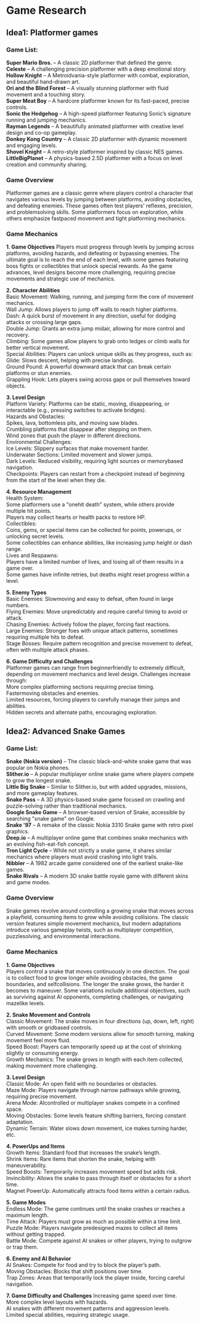 # Game Research
## Idea1: Platformer games
### Game List:  
**Super Mario Bros.** – A classic 2D platformer that defined the genre.  
**Celeste** – A challenging precision platformer with a deep emotional story.  
**Hollow Knight** – A Metroidvania-style platformer with combat, exploration, and beautiful hand-drawn art.  
**Ori and the Blind Forest** – A visually stunning platformer with fluid movement and a touching story.  
**Super Meat Boy** – A hardcore platformer known for its fast-paced, precise controls.  
**Sonic the Hedgehog** – A high-speed platformer featuring Sonic’s signature running and jumping mechanics.  
**Rayman Legends** – A beautifully animated platformer with creative level design and co-op gameplay.  
**Donkey Kong Country** – A classic 2D platformer with dynamic movement and engaging levels.  
**Shovel Knight** – A retro-style platformer inspired by classic NES games.  
**LittleBigPlanet** – A physics-based 2.5D platformer with a focus on level creation and community sharing.  

### Game Overview  
Platformer games are a classic genre where players control a character that navigates various levels by jumping between platforms, avoiding obstacles, and defeating enemies. These games often test players' reflexes, precision, and problemsolving skills. Some platformers focus on exploration, while others emphasize fastpaced movement and tight platforming mechanics.  

### Game Mechanics  

**1. Game Objectives**
Players must progress through levels by jumping across platforms, avoiding hazards, and defeating or bypassing enemies. The ultimate goal is to reach the end of each level, with some games featuring boss fights or collectibles that unlock special rewards. As the game advances, level designs become more challenging, requiring precise movements and strategic use of mechanics.  

**2. Character Abilities**  
Basic Movement: Walking, running, and jumping form the core of movement mechanics.  
Wall Jump: Allows players to jump off walls to reach higher platforms.  
Dash: A quick burst of movement in any direction, useful for dodging attacks or crossing large gaps.  
Double Jump: Grants an extra jump midair, allowing for more control and recovery.  
Climbing: Some games allow players to grab onto ledges or climb walls for better vertical movement.  
Special Abilities: Players can unlock unique skills as they progress, such as:  
Glide: Slows descent, helping with precise landings.  
Ground Pound: A powerful downward attack that can break certain platforms or stun enemies.  
Grappling Hook: Lets players swing across gaps or pull themselves toward objects.  

**3. Level Design**  
Platform Variety: Platforms can be static, moving, disappearing, or interactable (e.g., pressing switches to activate bridges).  
Hazards and Obstacles:  
Spikes, lava, bottomless pits, and moving saw blades.  
Crumbling platforms that disappear after stepping on them.  
Wind zones that push the player in different directions.  
Environmental Challenges:  
Ice Levels: Slippery surfaces that make movement harder.  
Underwater Sections: Limited movement and slower jumps.  
Dark Levels: Reduced visibility, requiring light sources or memorybased navigation.  
Checkpoints: Players can restart from a checkpoint instead of beginning from the start of the level when they die.  

**4. Resource Management**  
Health System:  
Some platformers use a "onehit death" system, while others provide multiple hit points.  
Players may collect hearts or health packs to restore HP.  
Collectibles:  
Coins, gems, or special items can be collected for points, powerups, or unlocking secret levels.  
Some collectibles can enhance abilities, like increasing jump height or dash range.  
Lives and Respawns:  
Players have a limited number of lives, and losing all of them results in a game over.  
Some games have infinite retries, but deaths might reset progress within a level.  

**5. Enemy Types**  
Basic Enemies: Slowmoving and easy to defeat, often found in large numbers.  
Flying Enemies: Move unpredictably and require careful timing to avoid or attack.  
Chasing Enemies: Actively follow the player, forcing fast reactions.  
Large Enemies: Stronger foes with unique attack patterns, sometimes requiring multiple hits to defeat.  
Stage Bosses: Require pattern recognition and precise movement to defeat, often with multiple attack phases.  

**6. Game Difficulty and Challenges**  
Platformer games can range from beginnerfriendly to extremely difficult, depending on movement mechanics and level design. Challenges increase through:  
More complex platforming sections requiring precise timing.  
Fastermoving obstacles and enemies.  
Limited resources, forcing players to carefully manage their jumps and abilities.  
Hidden secrets and alternate paths, encouraging exploration.  


## Idea2: Advanced Snake Games  
### Game List:  
**Snake (Nokia version)** – The classic black-and-white snake game that was popular on Nokia phones.  
**Slither.io** – A popular multiplayer online snake game where players compete to grow the longest snake.  
**Little Big Snake** – Similar to Slither.io, but with added upgrades, missions, and more gameplay features.  
**Snake Pass** – A 3D physics-based snake game focused on crawling and puzzle-solving rather than traditional mechanics.  
**Google Snake Game** – A browser-based version of Snake, accessible by searching "snake game" on Google.  
**Snake '97** – A remake of the classic Nokia 3310 Snake game with retro pixel graphics.  
**Deep.io** – A multiplayer online game that combines snake mechanics with an evolving fish-eat-fish concept.  
**Tron Light Cycle** – While not strictly a snake game, it shares similar mechanics where players must avoid crashing into light trails.  
**Nibbler** – A 1982 arcade game considered one of the earliest snake-like games.  
**Snake Rivals** – A modern 3D snake battle royale game with different skins and game modes.  

### Game Overview  
Snake games revolve around controlling a growing snake that moves across a playfield, consuming items to grow while avoiding collisions. The classic version features simple movement mechanics, but modern adaptations introduce various gameplay twists, such as multiplayer competition, puzzlesolving, and environmental interactions.  

### Game Mechanics  

**1. Game Objectives**  
Players control a snake that moves continuously in one direction. The goal is to collect food to grow longer while avoiding obstacles, the game boundaries, and selfcollisions. The longer the snake grows, the harder it becomes to maneuver. Some variations include additional objectives, such as surviving against AI opponents, completing challenges, or navigating mazelike levels.  

**2. Snake Movement and Controls**  
Classic Movement: The snake moves in four directions (up, down, left, right) with smooth or gridbased controls.  
Curved Movement: Some modern versions allow for smooth turning, making movement feel more fluid.  
Speed Boost: Players can temporarily speed up at the cost of shrinking slightly or consuming energy.  
Growth Mechanics: The snake grows in length with each item collected, making movement more challenging.  

**3. Level Design**  
Classic Mode: An open field with no boundaries or obstacles.  
Maze Mode: Players navigate through narrow pathways while growing, requiring precise movement.  
Arena Mode: AIcontrolled or multiplayer snakes compete in a confined space.  
Moving Obstacles: Some levels feature shifting barriers, forcing constant adaptation.  
Dynamic Terrain: Water slows down movement, ice makes turning harder, etc.  

**4. PowerUps and Items**  
Growth Items: Standard food that increases the snake’s length.  
Shrink Items: Rare items that shorten the snake, helping with maneuverability.  
Speed Boosts: Temporarily increases movement speed but adds risk.  
Invincibility: Allows the snake to pass through itself or obstacles for a short time.  
Magnet PowerUp: Automatically attracts food items within a certain radius.  

**5. Game Modes**  
Endless Mode: The game continues until the snake crashes or reaches a maximum length.  
Time Attack: Players must grow as much as possible within a time limit.  
Puzzle Mode: Players navigate predesigned mazes to collect all items without getting trapped.  
Battle Mode: Compete against AI snakes or other players, trying to outgrow or trap them.  

**6. Enemy and AI Behavior**  
AI Snakes: Compete for food and try to block the player’s path.  
Moving Obstacles: Blocks that shift positions over time.  
Trap Zones: Areas that temporarily lock the player inside, forcing careful navigation.  

**7. Game Difficulty and Challenges**
Increasing game speed over time.  
More complex level layouts with hazards.  
AI snakes with different movement patterns and aggression levels.  
Limited special abilities, requiring strategic usage.  
